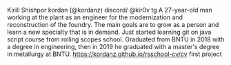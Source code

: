 Kirill Shishpor
kordan (@kordanz) discord/ @kir0v tg
A 27-year-old man working at the plant as an engineer for the modernization and reconstruction of the foundry. The main goals are to grow as a person and learn a new specialty that is in demand.
Just started learning git on java script course from rolling scopes school.
Graduated from BNTU in 2018 with a degree in engineering, then in 2019 he graduated with a master's degree in metallurgy at BNTU.
https://kordanz.github.io/rsschool-cv/cv first project